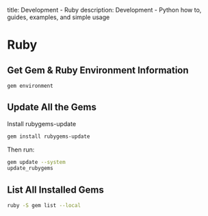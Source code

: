 title: Development - Ruby
description: Development - Python how to, guides, examples, and simple usage

# Ruby

## Get Gem & Ruby Environment Information

```bash
gem environment
```

## Update All the Gems

Install rubygems-update

```bash
gem install rubygems-update
```

Then run:

```bash
gem update --system
update_rubygems
```

## List All Installed Gems

```bash
ruby -S gem list --local
```
